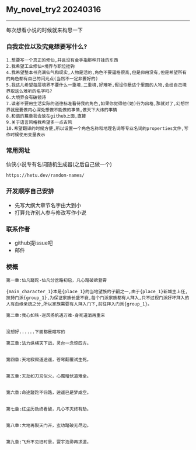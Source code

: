 ## My_novel_try2 20240316
---
每次想看小说的时候就来构思一下


### 自我定位以及究竟想要写什么?

```
1.想要写一个真正的修仙,并且没有金手指那种开挂的东西
2.我希望工业修仙+境界与职位挂钩
4.我希望整本书充满仙气和现实,人物是活的,角色不要逼格很高,但是卵用没有,但是希望所有的角色都有自己的闪光点(当然不一定非要好的)
5.我这儿希望每层境界不要什么一重境,二重境,好难听,假设你是这个里面的人物,会给自己境界取这么难听的名字吗?
6.大境界会有破镜诗
7.读者不要用生活实际的道德标准看待我的角色,如果你觉得他(她)行为出格,那就对了,幻想世界就是要做内心深处想做不能做的事情,做天下大讳的事情
8.和谐的篇章我会放在github上面,直接
9.关于语言风格我希望多一点古风
10.希望翻译的时候方便,所以设置一个角色名称和地理名词等专业名词的properties文件,写作时候使用变量表示
```

### 常用网址

仙侠小说专有名词随机生成器(之后自己做一个)
```url
https://hetu.dev/random-names/
```

### 开发顺序自己安排

* 先写大纲大章节名字由大到小
* 打算允许别人参与修改写作小说

### 联系作者

* github提issue吧
* 邮件


### 梗概
```
第一章:仙凡蹉跎-仙凡分岔路初启，凡心踏破欲登霄

{main_character_1}本是{place_1}的当地望族的子嗣之一,由于{place_1}新城主上任,扶持门派{group_1},为保证家族长盛不衰,每个门派家族都有人拜入,只不过视门派好坏拜入的人有血缘亲疏之分,所以家族需要有人拜入门下,前往拜入门派{group_1}。

第二章:我心如铁-逆风扬帆遇万难-身死道消再重来


没想好......下面都是瞎写的

第三章:法力纵横天下战，灵台一念惊四方。


第四章:天地寂寂道途遥，苍穹翻覆试生死。


第五章:天劫如刀刃似火，心魔暗伏道难全。


第六章:命途蹉跎不归路，逍遥已是梦成空。


第七章:红尘历劫终看破，凡心不灭终有劫。


第八章:大地再裂天门开，玄功踏破无尽边。


第九章:飞升不见旧时景，寰宇浩渺再求道。
```